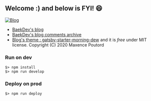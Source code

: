 ## Welcome :)  and below is FYI! :smile:
[![Blog](https://img.shields.io/badge/Blog-baek.dev-green.svg)](https://baek.dev/)

- [BaekDev's blog](https://baek.dev)  
- [BaekDev's blog comments archive](https://github.com/baekdev/baekdev-comments)  
- [Blog's theme : gatsby-starter-morning-dew](https://github.com/maxpou/gatsby-starter-morning-dew) and it is *free* under MIT license. Copyright (C) 2020 Maxence Poutord

### Run on dev
```shell 
$> npm install  
$> npm run develop 
```  

### Deploy on prod
```shell 
$> npm run deploy  
```  
